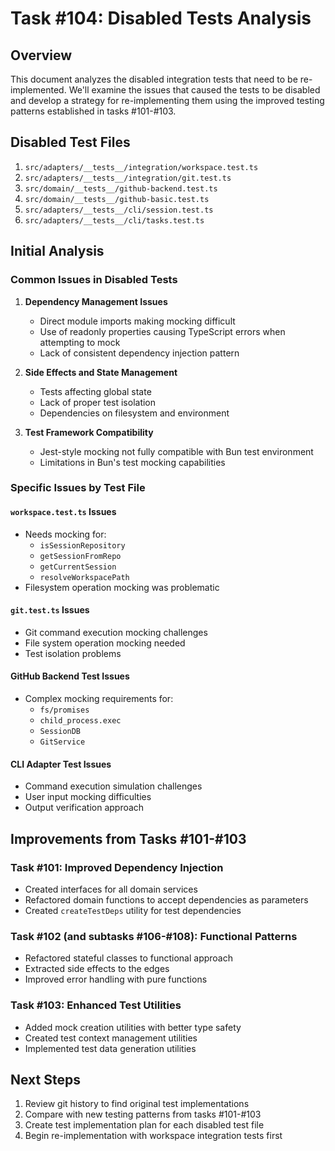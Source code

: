 # Task #104: Disabled Tests Analysis

## Overview

This document analyzes the disabled integration tests that need to be re-implemented. We'll examine the issues that caused the tests to be disabled and develop a strategy for re-implementing them using the improved testing patterns established in tasks #101-#103.

## Disabled Test Files

1. `src/adapters/__tests__/integration/workspace.test.ts`
2. `src/adapters/__tests__/integration/git.test.ts`
3. `src/domain/__tests__/github-backend.test.ts`
4. `src/domain/__tests__/github-basic.test.ts`
5. `src/adapters/__tests__/cli/session.test.ts`
6. `src/adapters/__tests__/cli/tasks.test.ts`

## Initial Analysis

### Common Issues in Disabled Tests

1. **Dependency Management Issues**
   - Direct module imports making mocking difficult
   - Use of readonly properties causing TypeScript errors when attempting to mock
   - Lack of consistent dependency injection pattern

2. **Side Effects and State Management**
   - Tests affecting global state
   - Lack of proper test isolation
   - Dependencies on filesystem and environment

3. **Test Framework Compatibility**
   - Jest-style mocking not fully compatible with Bun test environment
   - Limitations in Bun's test mocking capabilities

### Specific Issues by Test File

#### `workspace.test.ts` Issues
- Needs mocking for:
  - `isSessionRepository`
  - `getSessionFromRepo`
  - `getCurrentSession`
  - `resolveWorkspacePath`
- Filesystem operation mocking was problematic

#### `git.test.ts` Issues
- Git command execution mocking challenges
- File system operation mocking needed
- Test isolation problems

#### GitHub Backend Test Issues
- Complex mocking requirements for:
  - `fs/promises`
  - `child_process.exec`
  - `SessionDB`
  - `GitService`

#### CLI Adapter Test Issues
- Command execution simulation challenges
- User input mocking difficulties
- Output verification approach

## Improvements from Tasks #101-#103

### Task #101: Improved Dependency Injection
- Created interfaces for all domain services
- Refactored domain functions to accept dependencies as parameters
- Created `createTestDeps` utility for test dependencies

### Task #102 (and subtasks #106-#108): Functional Patterns
- Refactored stateful classes to functional approach
- Extracted side effects to the edges
- Improved error handling with pure functions

### Task #103: Enhanced Test Utilities
- Added mock creation utilities with better type safety
- Created test context management utilities
- Implemented test data generation utilities

## Next Steps

1. Review git history to find original test implementations
2. Compare with new testing patterns from tasks #101-#103
3. Create test implementation plan for each disabled test file
4. Begin re-implementation with workspace integration tests first 
